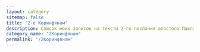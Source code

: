 ```yaml
---
layout: category
sitemap: false
title: "2-е Коринфянам"
description: Список моих записок на тексты 2-го послания апостола Павла Коринфянам
category_name: "2Коринфянам"
permalink: "/2Коринфянам"
---
```

